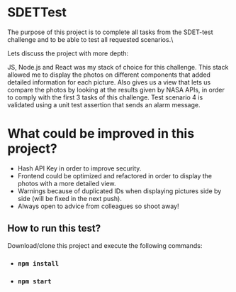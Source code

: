 # SDETTest

The purpose of this project is to complete all tasks from the SDET-test challenge and to be able to test all requested scenarios.\

Lets discuss the project with more depth:

JS, Node.js and React was my stack of choice for this challenge. This stack allowed me to display the photos on different components that
added detailed information for each picture. Also gives us a view that lets us compare the photos by looking at the results given by
NASA APIs, in order to comply with the first 3 tasks of this challenge. Test scenario 4 is validated using a unit test assertion
that sends an alarm message.

# What could be improved in this project?

- Hash API Key in order to improve security.
- Frontend could be optimized and refactored in order to display the photos with a more detailed view. 
- Warnings because of duplicated IDs when displaying pictures side by side (will be fixed in the next push).
- Always open to advice from colleagues so shoot away!

## How to run this test?

Download/clone this project and execute the following commands:

- ### `npm install`
- ### `npm start`
